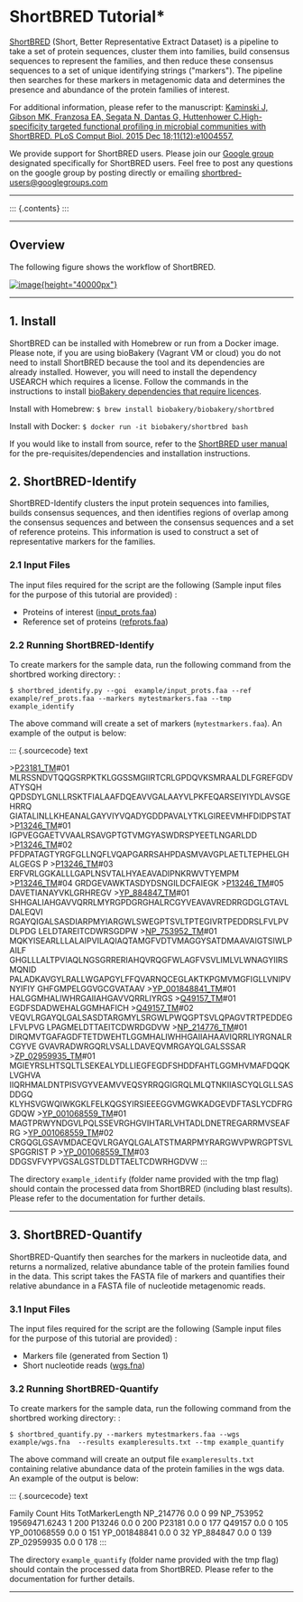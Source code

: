 # ShortBRED Tutorial*

[ShortBRED](http://huttenhower.sph.harvard.edu/shortbred) (Short, Better
Representative Extract Dataset) is a pipeline to take a set of protein
sequences, cluster them into families, build consensus sequences to
represent the families, and then reduce these consensus sequences to a
set of unique identifying strings (\"markers\"). The pipeline then
searches for these markers in metagenomic data and determines the
presence and abundance of the protein families of interest.

For additional information, please refer to the manuscript: [Kaminski J,
Gibson MK, Franzosa EA, Segata N, Dantas G, Huttenhower
C.High-specificity targeted functional profiling in microbial
communities with ShortBRED. PLoS Comput Biol. 2015 Dec
18;11(12):e1004557.](http://journals.plos.org/ploscompbiol/article?id=10.1371/journal.pcbi.1004557)

We provide support for ShortBRED users. Please join our [Google
group](http://groups.google.com/forum/#!forum/shortbred-users)
designated specifically for ShortBRED users. Feel free to post any
questions on the google group by posting directly or emailing
[<shortbred-users@googlegroups.com>](mailto:shortbred-users@googlegroups.com)

------------------------------------------------------------------------

::: {.contents}
:::

------------------------------------------------------------------------

**Overview**
------------

The following figure shows the workflow of ShortBRED.

[![image](http://huttenhower.sph.harvard.edu/sites/default/files/webfm/Jim/Figure1.png){height="40000px"}](http://huttenhower.sph.harvard.edu/sites/default/files/webfm/Jim/Figure1.png)

------------------------------------------------------------------------

**1. Install**
--------------

ShortBRED can be installed with Homebrew or run from a Docker image.
Please note, if you are using bioBakery (Vagrant VM or cloud) you do not
need to install ShortBRED because the tool and its dependencies are
already installed. However, you will need to install the dependency
USEARCH which requires a license. Follow the commands in the
instructions to install [bioBakery dependencies that require
licences](https://bitbucket.org/biobakery/biobakery/wiki/biobakery_basic#rst-header-install-biobakery-dependencies).

Install with Homebrew: `$ brew install biobakery/biobakery/shortbred`

Install with Docker: `$ docker run -it biobakery/shortbred bash`

If you would like to install from source, refer to the [ShortBRED user
manual](http://bitbucket.org/biobakery/shortbred) for the
pre-requisites/dependencies and installation instructions.

**2. ShortBRED-Identify**
-------------------------

ShortBRED-Identify clusters the input protein sequences into families,
builds consensus sequences, and then identifies regions of overlap among
the consensus sequences and between the consensus sequences and a set of
reference proteins. This information is used to construct a set of
representative markers for the families.

### **2.1 Input Files**

The input files required for the script are the following (Sample input
files for the purpose of this tutorial are provided) :

-   Proteins of interest
    ([input\_prots.faa](https://bitbucket.org/biobakery/shortbred/src/65067596534bdc60776fb06547da740c13d9a70e/example/input_prots.faa?at=default))
-   Reference set of proteins
    ([refprots.faa](https://bitbucket.org/biobakery/shortbred/src/65067596534bdc60776fb06547da740c13d9a70e/example/ref_prots.faa?at=default))

### **2.2 Running ShortBRED-Identify**

To create markers for the sample data, run the following command from
the shortbred working directory: :

    $ shortbred_identify.py --goi  example/input_prots.faa --ref example/ref_prots.faa --markers mytestmarkers.faa --tmp example_identify

The above command will create a set of markers (`mytestmarkers.faa`). An
example of the output is below:

::: {.sourcecode}
text

\>[P23181\_TM]()\#01
MLRSSNDVTQQGSRPKTKLGGSSMGIIRTCRLGPDQVKSMRAALDLFGREFGDVATYSQH
QPDSDYLGNLLRSKTFIALAAFDQEAVVGALAAYVLPKFEQARSEIYIYDLAVSGEHRRQ
GIATALINLLKHEANALGAYVIYVQADYGDDPAVALYTKLGIREEVMHFDIDPSTAT
\>[P13246\_TM]()\#01 IGPVEGGAETVVAALRSAVGPTGTVMGYASWDRSPYEETLNGARLDD
\>[P13246\_TM]()\#02
PFDPATAGTYRGFGLLNQFLVQAPGARRSAHPDASMVAVGPLAETLTEPHELGHALGEGS P
\>[P13246\_TM]()\#03 ERFVRLGGKALLLGAPLNSVTALHYAEAVADIPNKRWVTYEMPM
\>[P13246\_TM]()\#04 GRDGEVAWKTASDYDSNGILDCFAIEGK \>[P13246\_TM]()\#05
DAVETIANAYVKLGRHREGV \>[YP\_884847\_TM]()\#01
SHHGALIAHGAVVQRRLMYRGPDGRGHALRCGYVEAVAVREDRRGDGLGTAVLDALEQVI
RGAYQIGALSASDIARPMYIARGWLSWEGPTSVLTPTEGIVRTPEDDRSLFVLPVDLPDG
LELDTAREITCDWRSGDPW \>[NP\_753952\_TM]()\#01
MQKYISEARLLLALAIPVILAQIAQTAMGFVDTVMAGGYSATDMAAVAIGTSIWLPAILF
GHGLLLALTPVIAQLNGSGRRERIAHQVRQGFWLAGFVSVLIMLVLWNAGYIIRSMQNID
PALADKAVGYLRALLWGAPGYLFFQVARNQCEGLAKTKPGMVMGFIGLLVNIPVNYIFIY
GHFGMPELGGVGCGVATAAV \>[YP\_001848841\_TM]()\#01
HALGGMHALIWHRGAIIAHGAVVQRRLIYRGS \>[Q49157\_TM]()\#01
EGDFSDADWEHALGGMHAFICH \>[Q49157\_TM]()\#02
VEQVLRGAYQLGALSASDTARGMYLSRGWLPWQGPTSVLQPAGVTRTPEDDEGLFVLPVG
LPAGMELDTTAEITCDWRDGDVW \>[NP\_214776\_TM]()\#01
DIRQMVTGAFAGDFTETDWEHTLGGMHALIWHHGAIIAHAAVIQRRLIYRGNALRCGYVE
GVAVRADWRGQRLVSALLDAVEQVMRGAYQLGALSSSAR \>[ZP\_02959935\_TM]()\#01
MGIEYRSLHTSQLTLSEKEALYDLLIEGFEGDFSHDDFAHTLGGMHVMAFDQQKLVGHVA
IIQRHMALDNTPISVGYVEAMVVEQSYRRQGIGRQLMLQTNKIIASCYQLGLLSASDDGQ
KLYHSVGWQIWKGKLFELKQGSYIRSIEEEGGVMGWKADGEVDFTASLYCDFRGGDQW
\>[YP\_001068559\_TM]()\#01
MAGTPRWYNDGVLPQLSSEVRGHGVIHTARLVHTADLDNETREGARRMVSEAFRG
\>[YP\_001068559\_TM]()\#02
CRGQGLGSAVMDACEQVLRGAYQLGALATSTMARPMYRARGWVPWRGPTSVLSPGGRIST P
\>[YP\_001068559\_TM]()\#03 DDGSVFVYPVGSALGSTDLDTTAELTCDWRHGDVW
:::

The directory `example_identify` (folder name provided with the tmp
flag) should contain the processed data from ShortBRED (including blast
results). Please refer to the documentation for further details.

------------------------------------------------------------------------

**3. ShortBRED-Quantify**
-------------------------

ShortBRED-Quantify then searches for the markers in nucleotide data, and
returns a normalized, relative abundance table of the protein families
found in the data. This script takes the FASTA file of markers and
quantifies their relative abundance in a FASTA file of nucleotide
metagenomic reads.

### **3.1 Input Files**

The input files required for the script are the following (Sample input
files for the purpose of this tutorial are provided) :

-   Markers file (generated from Section 1)
-   Short nucleotide reads
    ([wgs.fna](https://bitbucket.org/biobakery/shortbred/src/65067596534bdc60776fb06547da740c13d9a70e/example/wgs.fna?at=default))

### **3.2 Running ShortBRED-Quantify**

To create markers for the sample data, run the following command from
the shortbred working directory: :

    $ shortbred_quantify.py --markers mytestmarkers.faa --wgs example/wgs.fna  --results exampleresults.txt --tmp example_quantify

The above command will create an output file `exampleresults.txt`
containing relative abundance data of the protein families in the wgs
data. An example of the output is below:

::: {.sourcecode}
text

Family Count Hits TotMarkerLength NP\_214776 0.0 0 99 NP\_753952
19569471.6243 1 200 P13246 0.0 0 200 P23181 0.0 0 177 Q49157 0.0 0 105
YP\_001068559 0.0 0 151 YP\_001848841 0.0 0 32 YP\_884847 0.0 0 139
ZP\_02959935 0.0 0 178
:::

The directory `example_quantify` (folder name provided with the tmp
flag) should contain the processed data from ShortBRED. Please refer to
the documentation for further details.

------------------------------------------------------------------------
